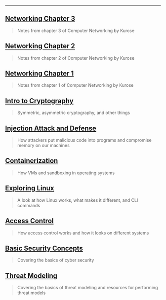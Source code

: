___

## [Networking Chapter 3](networkingch3.md)

> Notes from chapter 3 of Computer Networking by Kurose

## [Networking Chapter 2](networkingch2.md)

> Notes from chapter 2 of Computer Networking by Kurose

## [Networking Chapter 1](networkingch1.md)

> Notes from chapter 1 of Computer Networking by Kurose

## [Intro to Cryptography](cryptographyintro.md)

> Symmetric, asymmetric cryptography, and other things

## [Injection Attack and Defense](injectionattack.md)

> How attackers put malicious code into programs and compromise memory on our machines

## [Containerization](containerization.md)

> How VMs and sandboxing in operating systems

## [Exploring Linux](exploringlinux.md)

> A look at how Linux works, what makes it different, and CLI commands

## [Access Control](accesscontrol.md)

> How access control works and how it looks on different systems

## [Basic Security Concepts](basicsecurity.md)

> Covering the basics of cyber security

## [Threat Modeling](threatmodeling.md)

> Covering the basics of threat modeling and resources for performing threat models
